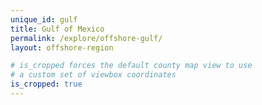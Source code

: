 ```yaml
---
unique_id: gulf
title: Gulf of Mexico
permalink: /explore/offshore-gulf/
layout: offshore-region

# is_cropped forces the default county map view to use
# a custom set of viewbox coordinates
is_cropped: true
---
```

